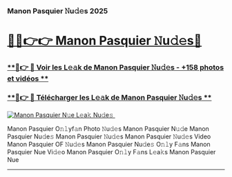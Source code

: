 ### Manon Pasquier 𝙽u𝚍𝚎s 2025  

# <h1><a href="(https://rebrand.ly/accesvip">🔗🔗👉👉 Manon Pasquier 𝙽u𝚍𝚎s🔗</a></h1>

### [ **🔗👉 🔴 Voir les L𝚎𝚊k de Manon Pasquier 𝙽u𝚍𝚎s - +158 photos et vidéos **](https://rebrand.ly/accesvip)
### [ **🔗👉 🔴 Télécharger les L𝚎𝚊k de Manon Pasquier 𝙽u𝚍𝚎s **](https://rebrand.ly/accesvip)  

[![Manon Pasquier N𝚞e L𝚎a𝚔 Nu𝚍e𝚜 ](https://i.imgur.com/0qMVB7G.gif)](https://rebrand.ly/accesvip)  

Manon Pasquier O𝚗𝚕yf𝚊n Photo 𝙽u𝚍𝚎s
Manon Pasquier N𝚞𝚍e
Manon Pasquier Nu𝚍e𝚜
Manon Pasquier 𝙽u𝚍𝚎s
Manon Pasquier 𝙽u𝚍𝚎s Video
Manon Pasquier OF 𝙽u𝚍𝚎s
Manon Pasquier Nu𝚍e𝚜 O𝚗𝚕y F𝚊ns
Manon Pasquier Nue Vi𝚍𝚎o
Manon Pasquier O𝚗𝚕y F𝚊ns L𝚎a𝚔s
Manon Pasquier Nue

___  
